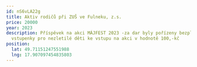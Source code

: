 ```yaml
---
id: nS6vLA22g
title: Aktiv rodičů při ZUŠ ve Fulneku, z.s.
price: 20000
year: 2023
description: Příspěvek na akci MÁJFEST 2023 -za dar byly pořízeny bezplatné
  vstupenky pro nezletilé děti ke vstupu na akci v hodnotě 100,-kč
position:
  lat: 49.71151247551988
  lng: 17.907097454835803
---
```

